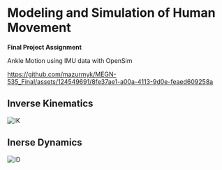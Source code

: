 # Modeling and Simulation of Human Movement

**Final Project Assignment**

Ankle Motion using IMU data with OpenSim

https://github.com/mazurmyk/MEGN-535_Final/assets/124549691/8fe37ae1-a00a-4113-9d0e-feaed609258a

## Inverse Kinematics
![IK](https://github.com/mazurmyk/MEGN-535_Final/assets/124549691/daab7803-0e93-44f9-8e82-858a7ff9efe6)
## Inerse Dynamics
![ID](https://github.com/mazurmyk/MEGN-535_Final/assets/124549691/9558e8bf-c872-4a99-aa56-d9ed73906d8c)
